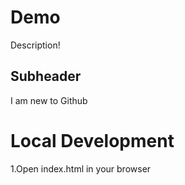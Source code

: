 # Demo

Description!

## Subheader

I am new to Github

# Local Development  

1.Open index.html in your browser


